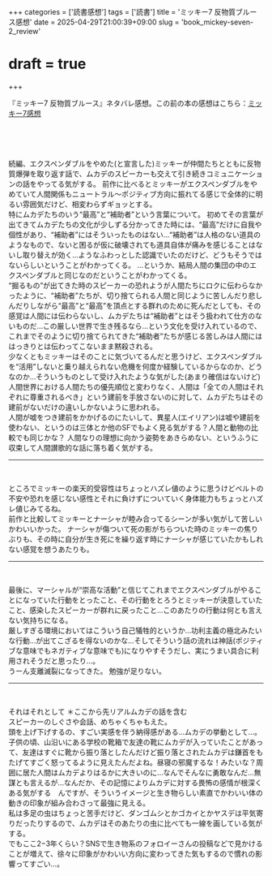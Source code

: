 +++
categories = ['読書感想']
tags = ['読書']
title = 'ミッキー7 反物質ブルース感想'
date = 2025-04-29T21:00:39+09:00
slug = 'book_mickey-seven-2_review'
# draft = true
+++

『ミッキー7 反物質ブルース』ネタバレ感想。この前の本の感想はこちら：[ミッキー7感想](../../../../2025/04/29/book_mickey-seven_review/)
<!--more-->
<br>
<br>
<br>

続編、エクスペンダブルをやめた(と宣言した)ミッキーが仲間たちとともに反物質爆弾を取り返す話で、ムカデのスピーカーも交えて引き続きコミュニケーションの話をやってる気がする。
前作に比べるとミッキーがエクスペンダブルをやめていて人間関係もニュートラル〜ポジティブ方向に振れてる感じで全体的に明るい雰囲気だけど、相変わらずギョッとする。
<br>
特にムカデたちのいう“最高”と“補助者”という言葉について。
初めてその言葉が出てきてムカデたちの文化が少しずる分かってきた時には、“最高”だけに自我や個性があり、“補助者”にはそういったものはない…“補助者”は人格のない道具のようなもので、ないと困るが仮に破壊されても道具自体が痛みを感じることはないし取り替えが効く…ようなふわっとした認識でいたのだけど、どうもそうではないらしいということがわかってくる。
…というか、結局人間の集団の中のエクスペンダブルと同じなのだということがわかってくる。
<br>
“掘るもの”が出てきた時のスピーカーの恐れようが人間たちにロクに伝わらなかったように、“補助者”たちが、切り捨てられる人間と同じように苦しんだり悲しんだりしながら“最高”と“最高”を頂点とする群れのために死んだとしても、その感覚は人間には伝わらないし、ムカデたちは“補助者”とはそう扱われて仕方のないものだ…この厳しい世界で生き残るなら…という文化を受け入れているので、これまでそのように切り捨てられてきた“補助者”たちが感じる苦しみは人間にははっきりとは伝わってこないまま黙殺される。
<br>
少なくともミッキーはそのことに気づいてるんだと思うけど、エクスペンダブルを“活用”しないと乗り越えられない危機を何度か経験しているからなのか、どうなのか…そういうものとして受け入れたような気がした(あまり確信はないけど)
<br>
人間世界における人間たちの優先順位と変わりなく、人間は「全ての人間はそれぞれに尊重されるべき」という建前を手放さないのに対して、ムカデたちはその建前がないだけの違いしかないように思われる。
<br>
人間が嘘をつき建前をかかげるのにたいして、異星人(エイリアン)は嘘や建前を使わない、というのは三体とか他のSFでもよく見る気がする？人間と動物の比較でも同じかな？
人間なりの理想に向かう姿勢をあきらめない、というふうに収束して人間讃歌的な話に落ち着く気がする。
<br>

***

<br>

ところでミッキーの楽天的受容性はちょっとハズレ値のように思うけどベルトの不安や恐れを感じない感性とそれに負けずについていく身体能力もちょっとハズレ値じみてるね。
<br>
前作と比較してミッキーとナーシャが睦み合ってるシーンが多い気がして苦しいかわいいかった。
ナーシャが傷ついて死の影がちらついた時のミッキーの焦りぶりも、その時に自分が生き死にを繰り返す時にナーシャが感じていたかもしれない感覚を想うあたりも。
<br>

***

<br>

最後に、マーシャルが“崇高な活動”と信じてこれまでエクスペンダブルがやることになっていた行動をとったこと、その行動をとろうとミッキーが決意していたこと、感染したスピーカーが群れに戻ったこと…このあたりの行動は何とも言えない気持ちになる。
<br>
厳しすぎる環境においてはこういう自己犠牲的というか…功利主義の極北みたいな行動…が出てこざるを得ないのかな…そしてそういう話の流れは神話(ポジティブな意味でもネガティブな意味でも)になりやすそうだし、実にうまい具合に利用されそうだと思ったり…。
<br>
うーん支離滅裂になってきた。
勉強が足りない。
<br>

***

<br>

それはそれとして
＊ここから先リアルムカデの話を含む
<br>
スピーカーのしぐさや会話、めちゃくちゃもえた。
<br>
頭を上げ下げするの、すごい実感を伴う納得感がある…ムカデの挙動として…。子供の頃、山沿いにある学校の靴箱で友達の靴にムカデが入っていたことがあって、友達はすぐに靴から振り落としたんだけど振り落とされたムカデは鎌首をもたげてすごく怒ってるように見えたんだよね。昼寝の邪魔するな！みたいな？周囲に居た人間はムカデよりはるかに大きいのに…なんでそんなに勇敢なんだ…無謀とも言えるが…なんだか、その記憶によりムカデに対する畏怖の感情が根深くある気がする　んですが、そういうイメージと生き物らしい素直でかわいい体の動きの印象が組み合わさって最強に見える。
<br>
私は多足の虫はちょっと苦手だけど、ダンゴムシとかゴカイとかヤスデは平気寄りだったりするので、ムカデはそのあたりの虫に比べても一線を画している気がする。
<br>
でもここ2−3年くらい？SNSで生き物系のフォロイーさんの投稿などで見かけることが増えて、徐々に印象がかわいい方向に変わってきた気もするので慣れの影響ってすごい…。
